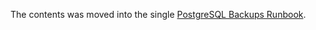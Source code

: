 The contents was moved into the single [PostgreSQL Backups Runbook](docs/patroni/postgresql-backups-wale-walg.md).

